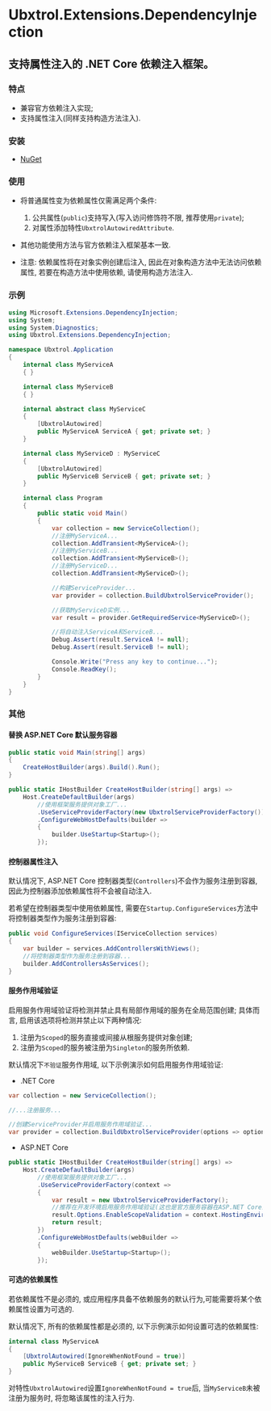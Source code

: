 # Ubxtrol.Extensions.DependencyInjection

## 支持属性注入的 .NET Core 依赖注入框架。

### 特点

-   兼容官方依赖注入实现;
-   支持属性注入(同样支持构造方法注入).

### 安装

-   [NuGet](https://www.nuget.org/packages/Ubxtrol.Extensions.DependencyInjection)

### 使用

-   将普通属性变为依赖属性仅需满足两个条件:

    1.  公共属性(`public`)支持写入(写入访问修饰符不限, 推荐使用`private`);
    2.  对属性添加特性`UbxtrolAutowiredAttribute`.

-   其他功能使用方法与官方依赖注入框架基本一致.
-   注意: 依赖属性将在对象实例创建后注入, 因此在对象构造方法中无法访问依赖属性, 若要在构造方法中使用依赖, 请使用构造方法注入.

### 示例

```c#
using Microsoft.Extensions.DependencyInjection;
using System;
using System.Diagnostics;
using Ubxtrol.Extensions.DependencyInjection;

namespace Ubxtrol.Application
{
    internal class MyServiceA
    { }

    internal class MyServiceB
    { }

    internal abstract class MyServiceC
    {
        [UbxtrolAutowired]
        public MyServiceA ServiceA { get; private set; }
    }

    internal class MyServiceD : MyServiceC
    {
        [UbxtrolAutowired]
        public MyServiceB ServiceB { get; private set; }
    }

    internal class Program
    {
        public static void Main()
        {
            var collection = new ServiceCollection();
            //注册MyServiceA...
            collection.AddTransient<MyServiceA>();
            //注册MyServiceB...
            collection.AddTransient<MyServiceB>();
            //注册MyServiceD...
            collection.AddTransient<MyServiceD>();

            //构建ServiceProvider...
            var provider = collection.BuildUbxtrolServiceProvider();

            //获取MyServiceD实例...
            var result = provider.GetRequiredService<MyServiceD>();

            //将自动注入ServiceA和ServiceB...
            Debug.Assert(result.ServiceA != null);
            Debug.Assert(result.ServiceB != null);

            Console.Write("Press any key to continue...");
            Console.ReadKey();
        }
    }
}
```

### 其他

#### 替换 ASP.NET Core 默认服务容器

```c#
public static void Main(string[] args)
{
    CreateHostBuilder(args).Build().Run();
}

public static IHostBuilder CreateHostBuilder(string[] args) =>
    Host.CreateDefaultBuilder(args)
        //使用框架服务提供对象工厂...
        .UseServiceProviderFactory(new UbxtrolServiceProviderFactory())
        .ConfigureWebHostDefaults(builder =>
        {
            builder.UseStartup<Startup>();
        });
```

#### 控制器属性注入

默认情况下, ASP.NET Core 控制器类型(`Controllers`)不会作为服务注册到容器, 因此为控制器添加依赖属性将不会被自动注入.

若希望在控制器类型中使用依赖属性, 需要在`Startup.ConfigureServices`方法中将控制器类型作为服务注册到容器:

```c#
public void ConfigureServices(IServiceCollection services)
{
    var builder = services.AddControllersWithViews();
    //将控制器类型作为服务注册到容器...
    builder.AddControllersAsServices();
}
```

#### 服务作用域验证

启用服务作用域验证将检测并禁止具有局部作用域的服务在全局范围创建; 具体而言, 启用该选项将检测并禁止以下两种情况:

1. 注册为`Scoped`的服务直接或间接从根服务提供对象创建;
2. 注册为`Scoped`的服务被注册为`Singleton`的服务所依赖.

默认情况下`不验证`服务作用域, 以下示例演示如何启用服务作用域验证:

-   .NET Core

```c#
var collection = new ServiceCollection();

//...注册服务...

//创建ServiceProvider并启用服务作用域验证...
var provider = collection.BuildUbxtrolServiceProvider(options => options.EnableScopeValidation = true);
```

-   ASP.NET Core

```c#
public static IHostBuilder CreateHostBuilder(string[] args) =>
    Host.CreateDefaultBuilder(args)
        //使用框架服务提供对象工厂...
        .UseServiceProviderFactory(context =>
        {
            var result = new UbxtrolServiceProviderFactory();
            //推荐在开发环境启用服务作用域验证(这也是官方服务容器在ASP.NET Core的默认行为)...
            result.Options.EnableScopeValidation = context.HostingEnvironment.IsDevelopment();
            return result;
        })
        .ConfigureWebHostDefaults(webBuilder =>
        {
            webBuilder.UseStartup<Startup>();
        });
```

#### 可选的依赖属性

若依赖属性不是必须的, 或应用程序具备不依赖服务的默认行为,可能需要将某个依赖属性设置为可选的.

默认情况下, 所有的依赖属性都是必须的, 以下示例演示如何设置可选的依赖属性:

```c#
internal class MyServiceA
{
    [UbxtrolAutowired(IgnoreWhenNotFound = true)]
    public MyServiceB ServiceB { get; private set; }
}
```

对特性`UbxtrolAutowired`设置`IgnoreWhenNotFound = true`后, 当`MyServiceB`未被注册为服务时, 将忽略该属性的注入行为.
